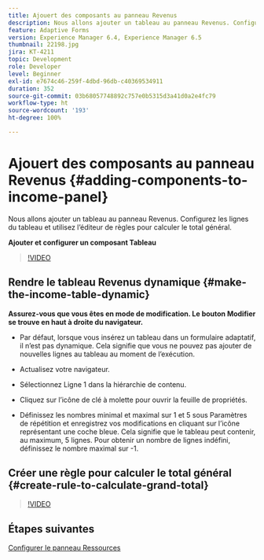 ```yaml
---
title: Ajouert des composants au panneau Revenus
description: Nous allons ajouter un tableau au panneau Revenus. Configurez les lignes du tableau et utilisez l’éditeur de règles pour calculer le total général.
feature: Adaptive Forms
version: Experience Manager 6.4, Experience Manager 6.5
thumbnail: 22198.jpg
jira: KT-4211
topic: Development
role: Developer
level: Beginner
exl-id: e7674c46-259f-4dbd-96db-c40369534911
duration: 352
source-git-commit: 03b68057748892c757e0b5315d3a41d0a2e4fc79
workflow-type: ht
source-wordcount: '193'
ht-degree: 100%

---
```


# Ajouert des composants au panneau Revenus {#adding-components-to-income-panel}

Nous allons ajouter un tableau au panneau Revenus. Configurez les lignes du tableau et utilisez l’éditeur de règles pour calculer le total général.

**Ajouter et configurer un composant Tableau**

>[!VIDEO](https://video.tv.adobe.com/v/326902?quality=12&learn=on&captions=fre_fr)



## Rendre le tableau Revenus dynamique {#make-the-income-table-dynamic}

**Assurez-vous que vous êtes en mode de modification. Le bouton Modifier se trouve en haut à droite du navigateur.**

* Par défaut, lorsque vous insérez un tableau dans un formulaire adaptatif, il n’est pas dynamique. Cela signifie que vous ne pouvez pas ajouter de nouvelles lignes au tableau au moment de l’exécution.

* Actualisez votre navigateur.

* Sélectionnez Ligne 1 dans la hiérarchie de contenu.

* Cliquez sur l’icône de clé à molette pour ouvrir la feuille de propriétés.

* Définissez les nombres minimal et maximal sur 1 et 5 sous Paramètres de répétition et enregistrez vos modifications en cliquant sur l’icône représentant une coche bleue. Cela signifie que le tableau peut contenir, au maximum, 5 lignes. Pour obtenir un nombre de lignes indéfini, définissez le nombre maximal sur -1.

## Créer une règle pour calculer le total général {#create-rule-to-calculate-grand-total}


>[!VIDEO](https://video.tv.adobe.com/v/326891?quality=12&learn=on&captions=fre_fr)

## Étapes suivantes

[Configurer le panneau Ressources](./configuring-assets-panel.md)
